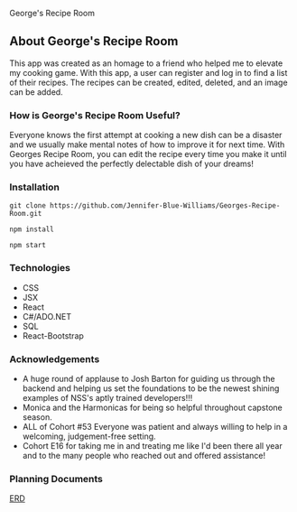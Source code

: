 George's Recipe Room

## About George's Recipe Room

This app was created as an homage to a friend who helped me to elevate my cooking game. With this app, a user can register and log in to find a list of their recipes. The recipes can be created, edited, deleted, and an image can be added.

### How is George's Recipe Room Useful?

Everyone knows the first attempt at cooking a new dish can be a disaster and we usually make mental notes of how to improve it for next time. With Georges Recipe Room, you can edit the recipe every time you make it until you have acheieved the perfectly delectable dish of your dreams!

### Installation

`git clone https://github.com/Jennifer-Blue-Williams/Georges-Recipe-Room.git`

`npm install`

`npm start`

### Technologies

- CSS
- JSX
- React
- C#/ADO.NET
- SQL
- React-Bootstrap

### Acknowledgements

- A huge round of applause to Josh Barton for guiding us through the backend and helping us set the foundations to be the newest shining examples of NSS's aptly trained developers!!!
- Monica and the Harmonicas for being so helpful throughout capstone season.
- ALL of Cohort #53 Everyone was patient and always willing to help in a welcoming, judgement-free setting.
- Cohort E16 for taking me in and treating me like I'd been there all year and to the many people who reached out and offered assistance!

### Planning Documents

[ERD](https://dbdiagram.io/d/626a279e95e7f23c618a0a35)
